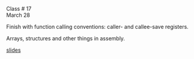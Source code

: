 <div class="lecture2">

<div class="column_date">
<p markdown="block">

Class # 17 <br>
March 28

</p>
</div>

<div class="column_materials">
<p markdown="block">

Finish with function calling conventions: caller- and callee-save registers.

Arrays, structures and other things in assembly. 

[slides](https://docs.google.com/presentation/d/1hGbHZ_meujo1_hJvmIFbKTATxrtt1nIbytjXOuZ5FOE/present?token=AC4w5Vj1wpDQmyp58_MN6SOe_6coDl8gww%3A1522150953368&includes_info_params=1#slide=id.p)


</p>
</div>

<div class="column_assign">
<p markdown="block">




</p>
</div>

</div>
